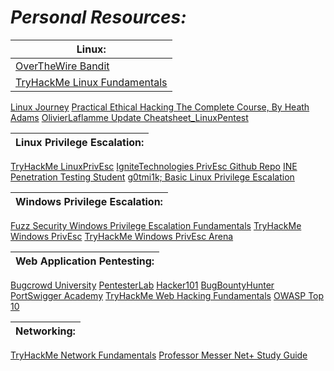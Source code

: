 # *Personal Resources:*

|Linux:|
|-----|
[OverTheWire Bandit](https://overthewire.org/wargames/bandit/)|Learn basic linux commands in a level based game|
[TryHackMe Linux Fundamentals](https://tryhackme.com/module/linux-fundamentals)|TryHackMe is an online platform that teaches cyber security through short, gamified real-world labs. We have content for both complete beginners and seasoned hackers, encorporating guides and challenges to cater for different learning styles.|
[Linux Journey](https://linuxjourney.com/)
[Practical Ethical Hacking The Complete Course, By Heath Adams](https://www.udemy.com/course/practical-ethical-hacking/learn/lecture/17084870#content)
[OlivierLaflamme Update Cheatsheet_LinuxPentest](https://github.com/OlivierLaflamme/Cheatsheet-God/blob/master/Cheatsheet_LinuxPentest.txt)

|Linux Privilege Escalation:|
|-------------|
[TryHackMe LinuxPrivEsc](https://tryhackme.com/room/linuxprivesc)
[IgniteTechnologies PrivEsc Github Repo](https://github.com/Ignitetechnologies/Privilege-Escalation)
[INE Penetration Testing Student](https://my.ine.com/CyberSecurity/learning-paths/a223968e-3a74-45ed-884d-2d16760b8bbd/penetration-testing-student)
[g0tmi1k; Basic Linux Privilege Escalation](https://blog.g0tmi1k.com/2011/08/basic-linux-privilege-escalation/)

|Windows Privilege Escalation:|
|-------------|
[Fuzz Security Windows Privilege Escalation Fundamentals](https://www.fuzzysecurity.com/tutorials/16.html)
[TryHackMe Windows PrivEsc](https://tryhackme.com/room/windows10privesc)
[TryHackMe Windows PrivEsc Arena](https://tryhackme.com/room/windowsprivescarena)

|Web Application Pentesting:|
|--------------------------|
[Bugcrowd University](https://www.bugcrowd.com/hackers/bugcrowd-university/)
[PentesterLab](https://pentesterlab.com/exercises?dir=desc&only=free&sort=published_at)
[Hacker101](https://www.hacker101.com/start-here)
[BugBountyHunter](https://www.bugbountyhunter.com/)
[PortSwigger Academy](https://portswigger.net/web-security)
[TryHackMe Web Hacking Fundamentals](https://tryhackme.com/module/web-hacking-1)
[OWASP Top 10](https://owasp.org/www-project-top-ten/)

|Networking:|
|----------|
[TryHackMe Network Fundamentals](https://tryhackme.com/module/intro-to-networking)
[Professor Messer Net+ Study Guide](https://www.professormesser.com/network-plus/n10-007/n10-007-training-course/)
